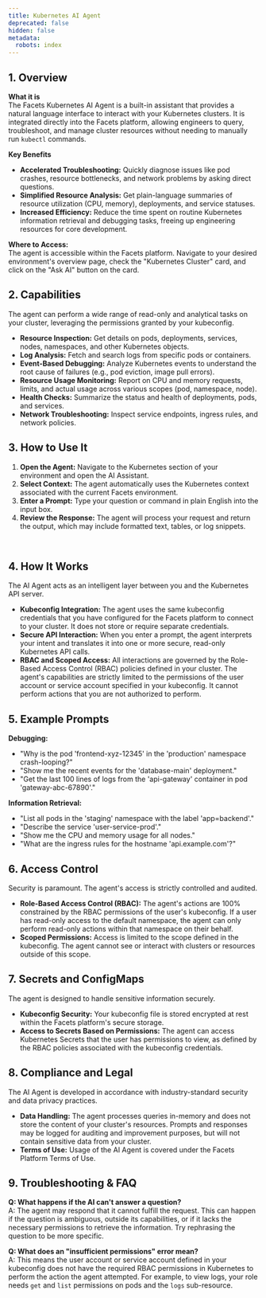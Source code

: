 ```yaml
---
title: Kubernetes AI Agent
deprecated: false
hidden: false
metadata:
  robots: index
---
```

## 1. Overview

**What it is**\
The Facets Kubernetes AI Agent is a built-in assistant that provides a natural language interface to interact with your Kubernetes clusters. It is integrated directly into the Facets platform, allowing engineers to query, troubleshoot, and manage cluster resources without needing to manually run `kubectl` commands.

**Key Benefits**

* **Accelerated Troubleshooting:** Quickly diagnose issues like pod crashes, resource bottlenecks, and network problems by asking direct questions.
* **Simplified Resource Analysis:** Get plain-language summaries of resource utilization (CPU, memory), deployments, and service statuses.
* **Increased Efficiency:** Reduce the time spent on routine Kubernetes information retrieval and debugging tasks, freeing up engineering resources for core development.

**Where to Access:**\
The agent is accessible within the Facets platform. Navigate to your desired environment's overview page, check the "Kubernetes Cluster" card, and click on the "Ask AI" button on the card.

## 2. Capabilities

The agent can perform a wide range of read-only and analytical tasks on your cluster, leveraging the permissions granted by your kubeconfig.

* **Resource Inspection:** Get details on pods, deployments, services, nodes, namespaces, and other Kubernetes objects.
* **Log Analysis:** Fetch and search logs from specific pods or containers.
* **Event-Based Debugging:** Analyze Kubernetes events to understand the root cause of failures (e.g., pod eviction, image pull errors).
* **Resource Usage Monitoring:** Report on CPU and memory requests, limits, and actual usage across various scopes (pod, namespace, node).
* **Health Checks:** Summarize the status and health of deployments, pods, and services.
* **Network Troubleshooting:** Inspect service endpoints, ingress rules, and network policies.

## 3. How to Use It

1. **Open the Agent:** Navigate to the Kubernetes section of your environment and open the AI Assistant.
2. **Select Context:** The agent automatically uses the Kubernetes context associated with the current Facets environment.
3. **Enter a Prompt:** Type your question or command in plain English into the input box.
4. **Review the Response:** The agent will process your request and return the output, which may include formatted text, tables, or log snippets.

<Embed typeOfEmbed="jsfiddle" url="https://app.storylane.io/demo/thldbtpl7fzd" html="%3Ciframe%20class%3D%22embedly-embed%22%20src%3D%22%2F%2Fcdn.embedly.com%2Fwidgets%2Fmedia.html%3Fsrc%3Dhttps%253A%252F%252Fapp.storylane.io%252Fdemo%252Fthldbtpl7fzd%26display_name%3DStorylane%26url%3Dhttps%253A%252F%252Fapp.storylane.io%252Fdemo%252Fthldbtpl7fzd%26image%3Dhttps%253A%252F%252Fapp-pages.storylane.io%252Fcompany%252Fcompany_8c4ce947-95e7-4f47-ab9c-89edf23fd0e3%252Fproject%252Fproject_23247888-d800-44c2-84e4-7bce5bc1530b%252Fpreview.gif%26type%3Dtext%252Fhtml%26schema%3Dstorylane%22%20width%3D%22750%22%20height%3D%22449%22%20scrolling%3D%22no%22%20title%3D%22Storylane%20embed%22%20frameborder%3D%220%22%20allow%3D%22autoplay%3B%20fullscreen%3B%20encrypted-media%3B%20picture-in-picture%3B%22%20allowfullscreen%3D%22true%22%3E%3C%2Fiframe%3E" href="https://app.storylane.io/demo/thldbtpl7fzd" providerUrl="https://www.storylane.io" providerName="Storylane" />

<br />

## 4. How It Works

The AI Agent acts as an intelligent layer between you and the Kubernetes API server.

* **Kubeconfig Integration:** The agent uses the same kubeconfig credentials that you have configured for the Facets platform to connect to your cluster. It does not store or require separate credentials.
* **Secure API Interaction:** When you enter a prompt, the agent interprets your intent and translates it into one or more secure, read-only Kubernetes API calls.
* **RBAC and Scoped Access:** All interactions are governed by the Role-Based Access Control (RBAC) policies defined in your cluster. The agent's capabilities are strictly limited to the permissions of the user account or service account specified in your kubeconfig. It cannot perform actions that you are not authorized to perform.

## 5. Example Prompts

**Debugging:**

* "Why is the pod 'frontend-xyz-12345' in the 'production' namespace crash-looping?"
* "Show me the recent events for the 'database-main' deployment."
* "Get the last 100 lines of logs from the 'api-gateway' container in pod 'gateway-abc-67890'."

**Information Retrieval:**

* "List all pods in the 'staging' namespace with the label 'app=backend'."
* "Describe the service 'user-service-prod'."
* "Show me the CPU and memory usage for all nodes."
* "What are the ingress rules for the hostname 'api.example.com'?"

## 6. Access Control

Security is paramount. The agent's access is strictly controlled and audited.

* **Role-Based Access Control (RBAC):** The agent's actions are 100% constrained by the RBAC permissions of the user's kubeconfig. If a user has read-only access to the default namespace, the agent can only perform read-only actions within that namespace on their behalf.
* **Scoped Permissions:** Access is limited to the scope defined in the kubeconfig. The agent cannot see or interact with clusters or resources outside of this scope.

## 7. Secrets and ConfigMaps

The agent is designed to handle sensitive information securely.

* **Kubeconfig Security:** Your kubeconfig file is stored encrypted at rest within the Facets platform's secure storage.
* **Access to Secrets Based on Permissions:** The agent can access Kubernetes Secrets that the user has permissions to view, as defined by the RBAC policies associated with the kubeconfig credentials.

## 8. Compliance and Legal

The AI Agent is developed in accordance with industry-standard security and data privacy practices.

* **Data Handling:** The agent processes queries in-memory and does not store the content of your cluster's resources. Prompts and responses may be logged for auditing and improvement purposes, but will not contain sensitive data from your cluster.
* **Terms of Use:** Usage of the AI Agent is covered under the Facets Platform Terms of Use.

## 9. Troubleshooting & FAQ

**Q: What happens if the AI can't answer a question?**\
A: The agent may respond that it cannot fulfill the request. This can happen if the question is ambiguous, outside its capabilities, or if it lacks the necessary permissions to retrieve the information. Try rephrasing the question to be more specific.

**Q: What does an "insufficient permissions" error mean?**\
A: This means the user account or service account defined in your kubeconfig does not have the required RBAC permissions in Kubernetes to perform the action the agent attempted. For example, to view logs, your role needs `get` and `list` permissions on pods and the `logs` sub-resource.